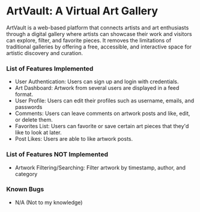 # ArtVault: A Virtual Art Gallery
ArtVault is a web-based platform that connects artists and art enthusiasts through a digital gallery where artists can showcase their work and visitors can explore, filter, and favorite pieces. It removes the limitations of traditional galleries by offering a free, accessible, and interactive space for artistic discovery and curation.


### List of Features Implemented
- User Authentication: Users can sign up and login with credentials.
- Art Dashboard: Artwork from several users are displayed in a feed format.
- User Profile: Users can edit their profiles such as username, emails, and passwords
- Comments: Users can leave comments on artwork posts and like, edit, or delete them.
- Favorites List: Users can favorite or save certain art pieces that they'd like to look at later.
- Post Likes: Users are able to like artwork posts.

### List of Features NOT Implemented
- Artwork Filtering/Searching: Filter artwork by timestamp, author, and category

### Known Bugs
- N/A (Not to my knowledge)
